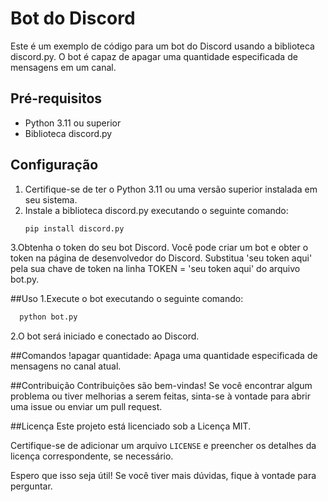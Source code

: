 # Bot do Discord

Este é um exemplo de código para um bot do Discord usando a biblioteca discord.py. O bot é capaz de apagar uma quantidade especificada de mensagens em um canal.

## Pré-requisitos
- Python 3.11 ou superior
- Biblioteca discord.py

## Configuração
1. Certifique-se de ter o Python 3.11 ou uma versão superior instalada em seu sistema.
2. Instale a biblioteca discord.py executando o seguinte comando:
   ```bash
   pip install discord.py
   ```

3.Obtenha o token do seu bot Discord. Você pode criar um bot e obter o token na página de desenvolvedor do Discord.
  Substitua 'seu token aqui' pela sua chave de token na linha TOKEN = 'seu token aqui' do arquivo bot.py.

##Uso
1.Execute o bot executando o seguinte comando:
```bash
  python bot.py
   ```
2.O bot será iniciado e conectado ao Discord.

##Comandos
!apagar quantidade: Apaga uma quantidade especificada de mensagens no canal atual.

##Contribuição
Contribuições são bem-vindas! Se você encontrar algum problema ou tiver melhorias a serem feitas, sinta-se à vontade para abrir uma issue ou enviar um pull request.

##Licença
Este projeto está licenciado sob a Licença MIT.

Certifique-se de adicionar um arquivo `LICENSE` e preencher os detalhes da licença correspondente, se necessário.

Espero que isso seja útil! Se você tiver mais dúvidas, fique à vontade para perguntar.


